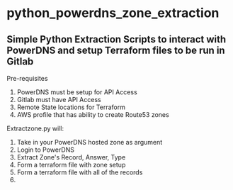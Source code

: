 # python_powerdns_zone_extraction

## Simple Python Extraction Scripts to interact with PowerDNS and setup Terraform files to be run in Gitlab

Pre-requisites
1. PowerDNS must be setup for API Access
2. Gitlab must have API Access
3. Remote State locations for Terraform
4. AWS profile that has ability to create Route53 zones

Extractzone.py will:
1. Take in your PowerDNS hosted zone as argument
2. Login to PowerDNS
3. Extract Zone's Record, Answer, Type
4. Form a terraform file with zone setup
5. Form a terraform file with all of the records
6. 
